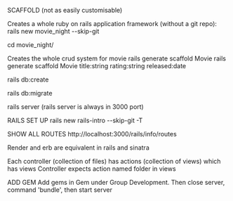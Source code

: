 SCAFFOLD (not as easily customisable)

Creates a whole ruby on rails application framework (without a git repo):
rails new movie_night --skip-git

cd movie_night/

Creates the whole crud system for movie
rails generate scaffold Movie
rails generate scaffold Movie title:string rating:string released:date

rails db:create

rails db:migrate

rails server
(rails server is always in 3000 port)




RAILS SET UP
rails new rails-intro --skip-git -T

SHOW ALL ROUTES
http://localhost:3000/rails/info/routes

Render and erb are equivalent in rails and sinatra

Each controller (collection of files) has actions (collection of views) which has views
Controller expects action named folder in views

ADD GEM
Add gems in Gem under Group Development.
Then close server, command 'bundle', then start server
